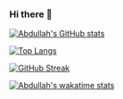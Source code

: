 ### Hi there 👋

[![Abdullah's GitHub stats](https://github-readme-stats.vercel.app/api?username=AbdullahBelikirik&count_private=true&show_icons=true&theme=radical&hide_rank=false)](https://github.com/anuraghazra/github-readme-stats)

[![Top Langs](https://github-readme-stats.vercel.app/api/top-langs/?username=AbdullahBelikirik&layout=compact&theme=dark)](https://github.com/anuraghazra/github-readme-stats)

[![GitHub Streak](http://github-readme-streak-stats.herokuapp.com?user=AbdullahBelikirik&theme=dark&background=000000)](https://git.io/streak-stats)

[![Abdullah's wakatime stats](https://github-readme-stats.vercel.app/api/wakatime?username=AbdullahBelikirik)](https://github.com/anuraghazra/github-readme-stats)